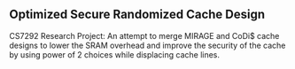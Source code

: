 ## Optimized Secure Randomized Cache Design

CS7292 Research Project: An attempt to merge MIRAGE and CoDi$ cache designs to lower the SRAM overhead and improve the security of the cache by using power of 2 choices while displacing cache lines.
